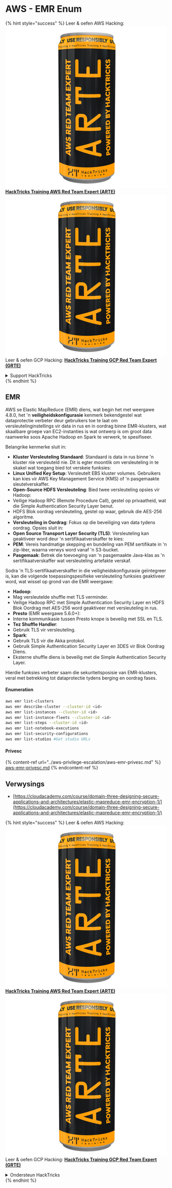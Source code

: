 # AWS - EMR Enum

{% hint style="success" %}
Leer & oefen AWS Hacking:<img src="../../../.gitbook/assets/image (1) (1) (1).png" alt="" data-size="line">[**HackTricks Training AWS Red Team Expert (ARTE)**](https://training.hacktricks.xyz/courses/arte)<img src="../../../.gitbook/assets/image (1) (1) (1).png" alt="" data-size="line">\
Leer & oefen GCP Hacking: <img src="../../../.gitbook/assets/image (2).png" alt="" data-size="line">[**HackTricks Training GCP Red Team Expert (GRTE)**<img src="../../../.gitbook/assets/image (2).png" alt="" data-size="line">](https://training.hacktricks.xyz/courses/grte)

<details>

<summary>Support HackTricks</summary>

* Kyk na die [**subskripsie planne**](https://github.com/sponsors/carlospolop)!
* **Sluit aan by die** 💬 [**Discord groep**](https://discord.gg/hRep4RUj7f) of die [**telegram groep**](https://t.me/peass) of **volg** ons op **Twitter** 🐦 [**@hacktricks\_live**](https://twitter.com/hacktricks_live)**.**
* **Deel hacking truuks deur PR's in te dien na die** [**HackTricks**](https://github.com/carlospolop/hacktricks) en [**HackTricks Cloud**](https://github.com/carlospolop/hacktricks-cloud) github repos.

</details>
{% endhint %}

## EMR

AWS se Elastic MapReduce (EMR) diens, wat begin het met weergawe 4.8.0, het 'n **veiligheidskonfigurasie** kenmerk bekendgestel wat dataprotectie verbeter deur gebruikers toe te laat om versleutelinginstellings vir data in rus en in oordrag binne EMR-klusters, wat skaalbare groepe van EC2-instanties is wat ontwerp is om groot data raamwerke soos Apache Hadoop en Spark te verwerk, te spesifiseer.

Belangrike kenmerke sluit in:

* **Kluster Versleuteling Standaard**: Standaard is data in rus binne 'n kluster nie versleuteld nie. Dit is egter moontlik om versleuteling in te skakel wat toegang bied tot verskeie funksies:
* **Linux Unified Key Setup**: Versleutelt EBS kluster volumes. Gebruikers kan kies vir AWS Key Management Service (KMS) of 'n pasgemaakte sleutelverskaffer.
* **Open-Source HDFS Versleuteling**: Bied twee versleuteling opsies vir Hadoop:
* Veilige Hadoop RPC (Remote Procedure Call), gestel op privaatheid, wat die Simple Authentication Security Layer benut.
* HDFS Blok oordrag versleuteling, gestel op waar, gebruik die AES-256 algoritme.
* **Versleuteling in Oordrag**: Fokus op die beveiliging van data tydens oordrag. Opsies sluit in:
* **Open Source Transport Layer Security (TLS)**: Versleuteling kan geaktiveer word deur 'n sertifikaatverskaffer te kies:
* **PEM**: Vereis handmatige skepping en bundeling van PEM sertifikate in 'n zip-lêer, waarna verwys word vanaf 'n S3-bucket.
* **Pasgemaak**: Betrek die toevoeging van 'n pasgemaakte Java-klas as 'n sertifikaatverskaffer wat versleuteling artefakte verskaf.

Sodra 'n TLS-sertifikaatverskaffer in die veiligheidskonfigurasie geïntegreer is, kan die volgende toepassingspesifieke versleuteling funksies geaktiveer word, wat wissel op grond van die EMR weergawe:

* **Hadoop**:
* Mag versleutelde shuffle met TLS verminder.
* Veilige Hadoop RPC met Simple Authentication Security Layer en HDFS Blok Oordrag met AES-256 word geaktiveer met versleuteling in rus.
* **Presto** (EMR weergawe 5.6.0+):
* Interne kommunikasie tussen Presto knope is beveilig met SSL en TLS.
* **Tez Shuffle Handler**:
* Gebruik TLS vir versleuteling.
* **Spark**:
* Gebruik TLS vir die Akka protokol.
* Gebruik Simple Authentication Security Layer en 3DES vir Blok Oordrag Diens.
* Eksterne shuffle diens is beveilig met die Simple Authentication Security Layer.

Hierdie funksies verbeter saam die sekuriteitsposisie van EMR-klusters, veral met betrekking tot dataprotectie tydens berging en oordrag fases.

#### Enumeration
```bash
aws emr list-clusters
aws emr describe-cluster --cluster-id <id>
aws emr list-instances --cluster-id <id>
aws emr list-instance-fleets --cluster-id <id>
aws emr list-steps --cluster-id <id>
aws emr list-notebook-executions
aws emr list-security-configurations
aws emr list-studios #Get studio URLs
```
#### Privesc

{% content-ref url="../aws-privilege-escalation/aws-emr-privesc.md" %}
[aws-emr-privesc.md](../aws-privilege-escalation/aws-emr-privesc.md)
{% endcontent-ref %}

## Verwysings

* [https://cloudacademy.com/course/domain-three-designing-secure-applications-and-architectures/elastic-mapreduce-emr-encryption-1/](https://cloudacademy.com/course/domain-three-designing-secure-applications-and-architectures/elastic-mapreduce-emr-encryption-1/)

{% hint style="success" %}
Leer & oefen AWS Hacking:<img src="../../../.gitbook/assets/image (1) (1) (1).png" alt="" data-size="line">[**HackTricks Training AWS Red Team Expert (ARTE)**](https://training.hacktricks.xyz/courses/arte)<img src="../../../.gitbook/assets/image (1) (1) (1).png" alt="" data-size="line">\
Leer & oefen GCP Hacking: <img src="../../../.gitbook/assets/image (2).png" alt="" data-size="line">[**HackTricks Training GCP Red Team Expert (GRTE)**<img src="../../../.gitbook/assets/image (2).png" alt="" data-size="line">](https://training.hacktricks.xyz/courses/grte)

<details>

<summary>Ondersteun HackTricks</summary>

* Kyk na die [**subskripsie planne**](https://github.com/sponsors/carlospolop)!
* **Sluit aan by die** 💬 [**Discord groep**](https://discord.gg/hRep4RUj7f) of die [**telegram groep**](https://t.me/peass) of **volg** ons op **Twitter** 🐦 [**@hacktricks\_live**](https://twitter.com/hacktricks_live)**.**
* **Deel hacking truuks deur PRs in te dien na die** [**HackTricks**](https://github.com/carlospolop/hacktricks) en [**HackTricks Cloud**](https://github.com/carlospolop/hacktricks-cloud) github repos.

</details>
{% endhint %}
